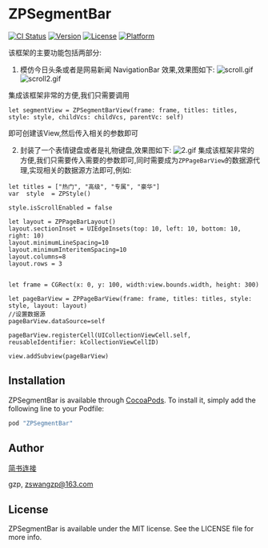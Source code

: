 # ZPSegmentBar

[![CI Status](http://img.shields.io/travis/gzp/ZPSegmentBar.svg?style=flat)](https://travis-ci.org/gzp/ZPSegmentBar)
[![Version](https://img.shields.io/cocoapods/v/ZPSegmentBar.svg?style=flat)](http://cocoapods.org/pods/ZPSegmentBar)
[![License](https://img.shields.io/cocoapods/l/ZPSegmentBar.svg?style=flat)](http://cocoapods.org/pods/ZPSegmentBar)
[![Platform](https://img.shields.io/cocoapods/p/ZPSegmentBar.svg?style=flat)](http://cocoapods.org/pods/ZPSegmentBar)

该框架的主要功能包括两部分:

1. 模仿今日头条或者是网易新闻 NavigationBar 效果,效果图如下:
![scroll.gif](http://upload-images.jianshu.io/upload_images/1154433-56621400635e2bf0.gif?imageMogr2/auto-orient/strip)                           
![scroll2.gif](http://upload-images.jianshu.io/upload_images/1154433-5e2d81b327126e04.gif?imageMogr2/auto-orient/strip)

 集成该框架非常的方便,我们只需要调用 
 
 ```
 let segmentView = ZPSegmentBarView(frame: frame, titles: titles, style: style, childVcs: childVcs, parentVc: self)
 ``` 
 
 即可创建该View,然后传入相关的参数即可 
 
2. 封装了一个表情键盘或者是礼物键盘,效果图如下:
![2.gif](http://upload-images.jianshu.io/upload_images/1154433-09d3c6d7b0a93d86.gif?imageMogr2/auto-orient/strip)
集成该框架非常的方便,我们只需要传入需要的参数即可,同时需要成为`ZPPageBarView`的数据源代理,实现相关的数据源方法即可,例如:

```
let titles = ["热门", "高级", "专属", "豪华"]
var  style  = ZPStyle()
   
style.isScrollEnabled = false
   
let layout = ZPPageBarLayout()
layout.sectionInset = UIEdgeInsets(top: 10, left: 10, bottom: 10, right: 10)
layout.minimumLineSpacing=10
layout.minimumInteritemSpacing=10
layout.columns=8
layout.rows = 3
   
   
let frame = CGRect(x: 0, y: 100, width:view.bounds.width, height: 300)
   
let pageBarView = ZPPageBarView(frame: frame, titles: titles, style: style, layout: layout)
//设置数据源
pageBarView.dataSource=self
   
pageBarView.registerCell(UICollectionViewCell.self, reusableIdentifier: kCollectionViewCellID)
   
view.addSubview(pageBarView)

```


## Installation

ZPSegmentBar is available through [CocoaPods](http://cocoapods.org). To install
it, simply add the following line to your Podfile:

```ruby
pod "ZPSegmentBar"
```

## Author
[简书连接](http://www.jianshu.com/u/68bedf0c5c86)

gzp, zswangzp@163.com

## License

ZPSegmentBar is available under the MIT license. See the LICENSE file for more info.


